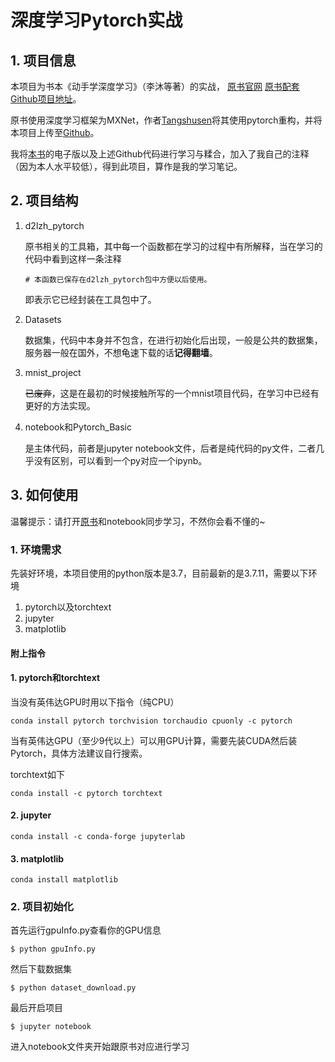 # 深度学习Pytorch实战

## 1. 项目信息

本项目为书本《动手学深度学习》（李沐等著）的实战， [原书官网](http://zh.d2l.ai/) [原书配套Github项目地址](https://github.com/d2l-ai/d2l-zh)。  

原书使用深度学习框架为MXNet，作者[Tangshusen](https://tangshusen.me/)将其使用pytorch重构，并将本项目上传至[Github](https://github.com/ShusenTang/Dive-into-DL-PyTorch)。  

我将[本书](https://tangshusen.me/Dive-into-DL-PyTorch/#/)的电子版以及上述Github代码进行学习与糅合，加入了我自己的注释（因为本人水平较低），得到此项目，算作是我的学习笔记。

## 2. 项目结构

1. d2lzh_pytorch

   原书相关的工具箱，其中每一个函数都在学习的过程中有所解释，当在学习的代码中看到这样一条注释

   ```
   # 本函数已保存在d2lzh_pytorch包中方便以后使用。
   ```

   即表示它已经封装在工具包中了。

2. Datasets

   数据集，代码中本身并不包含，在进行初始化后出现，一般是公共的数据集，服务器一般在国外，不想龟速下载的话**记得翻墙**。

3. mnist_project

   ~~已废弃~~，这是在最初的时候接触所写的一个mnist项目代码，在学习中已经有更好的方法实现。

4. notebook和Pytorch_Basic

   是主体代码，前者是jupyter notebook文件，后者是纯代码的py文件，二者几乎没有区别，可以看到一个py对应一个ipynb。

## 3. 如何使用

温馨提示：请打开[原书](https://tangshusen.me/Dive-into-DL-PyTorch/#/)和notebook同步学习，不然你会看不懂的~  

### 1. 环境需求

先装好环境，本项目使用的python版本是3.7，目前最新的是3.7.11，需要以下环境

1. pytorch以及torchtext
2. jupyter
3. matplotlib

#### 附上指令

#### 1. pytorch和torchtext

当没有英伟达GPU时用以下指令（纯CPU）

```
conda install pytorch torchvision torchaudio cpuonly -c pytorch
```

当有英伟达GPU（至少9代以上）可以用GPU计算，需要先装CUDA然后装Pytorch，具体方法建议自行搜索。  

torchtext如下

```
conda install -c pytorch torchtext
```

#### 2. jupyter

```
conda install -c conda-forge jupyterlab
```

#### 3. matplotlib

```
conda install matplotlib 
```

### 2. 项目初始化

首先运行gpuInfo.py查看你的GPU信息

```
$ python gpuInfo.py
```

然后下载数据集

```
$ python dataset_download.py
```

最后开启项目

```
$ jupyter notebook
```

进入notebook文件夹开始跟原书对应进行学习

